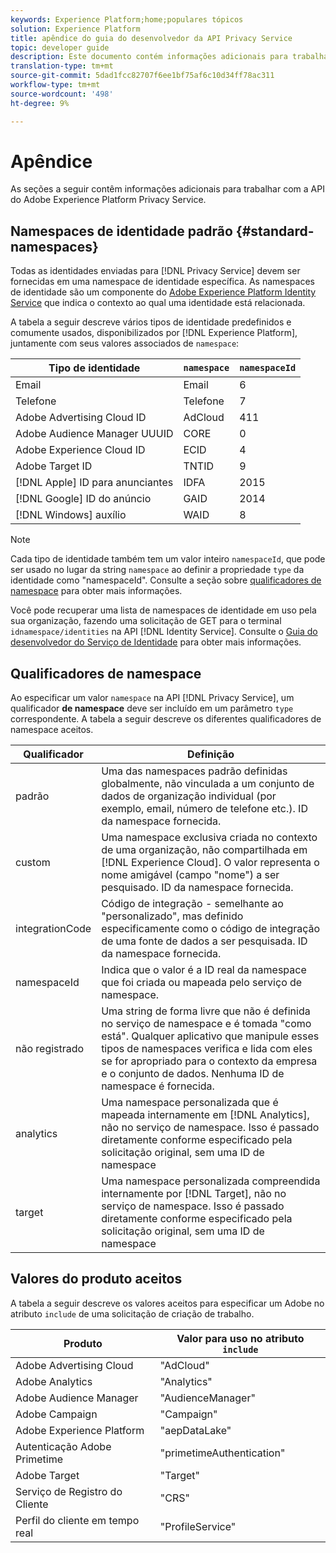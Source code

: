 ```yaml
---
keywords: Experience Platform;home;populares tópicos
solution: Experience Platform
title: apêndice do guia do desenvolvedor da API Privacy Service
topic: developer guide
description: Este documento contém informações adicionais para trabalhar com a API Privacy Service.
translation-type: tm+mt
source-git-commit: 5dad1fcc82707f6ee1bf75af6c10d34ff78ac311
workflow-type: tm+mt
source-wordcount: '498'
ht-degree: 9%

---
```



# Apêndice

As seções a seguir contêm informações adicionais para trabalhar com a API do Adobe Experience Platform Privacy Service.

## Namespaces de identidade padrão {#standard-namespaces}

Todas as identidades enviadas para [!DNL Privacy Service] devem ser fornecidas em uma namespace de identidade específica. As namespaces de identidade são um componente do [Adobe Experience Platform Identity Service](../../identity-service/home.md) que indica o contexto ao qual uma identidade está relacionada.

A tabela a seguir descreve vários tipos de identidade predefinidos e comumente usados, disponibilizados por [!DNL Experience Platform], juntamente com seus valores associados de `namespace`:

| Tipo de identidade | `namespace` | `namespaceId` |
| --- | --- | --- |
| Email | Email | 6 |
| Telefone | Telefone | 7 |
| Adobe Advertising Cloud ID | AdCloud | 411 |
| Adobe Audience Manager UUUID | CORE | 0 |
| Adobe Experience Cloud ID | ECID | 4 |
| Adobe Target ID | TNTID | 9 |
| [!DNL Apple] ID para anunciantes | IDFA | 2015 |
| [!DNL Google] ID do anúncio | GAID | 2014 |
| [!DNL Windows] auxílio | WAID | 8 |

>[!NOTE]
>
>Cada tipo de identidade também tem um valor inteiro `namespaceId`, que pode ser usado no lugar da string `namespace` ao definir a propriedade `type` da identidade como &quot;namespaceId&quot;. Consulte a seção sobre [qualificadores de namespace](#namespace-qualifiers) para obter mais informações.

Você pode recuperar uma lista de namespaces de identidade em uso pela sua organização, fazendo uma solicitação de GET para o terminal `idnamespace/identities` na API [!DNL Identity Service]. Consulte o [Guia do desenvolvedor do Serviço de Identidade](../../identity-service/api/getting-started.md) para obter mais informações.

## Qualificadores de namespace

Ao especificar um valor `namespace` na API [!DNL Privacy Service], um qualificador **de namespace** deve ser incluído em um parâmetro `type` correspondente. A tabela a seguir descreve os diferentes qualificadores de namespace aceitos.

| Qualificador | Definição |
| --------- | ---------- |
| padrão | Uma das namespaces padrão definidas globalmente, não vinculada a um conjunto de dados de organização individual (por exemplo, email, número de telefone etc.). ID da namespace fornecida. |
| custom | Uma namespace exclusiva criada no contexto de uma organização, não compartilhada em [!DNL Experience Cloud]. O valor representa o nome amigável (campo &quot;nome&quot;) a ser pesquisado. ID da namespace fornecida. |
| integrationCode | Código de integração - semelhante ao &quot;personalizado&quot;, mas definido especificamente como o código de integração de uma fonte de dados a ser pesquisada. ID da namespace fornecida. |
| namespaceId | Indica que o valor é a ID real da namespace que foi criada ou mapeada pelo serviço de namespace. |
| não registrado | Uma string de forma livre que não é definida no serviço de namespace e é tomada &quot;como está&quot;. Qualquer aplicativo que manipule esses tipos de namespaces verifica e lida com eles se for apropriado para o contexto da empresa e o conjunto de dados. Nenhuma ID de namespace é fornecida. |
| analytics | Uma namespace personalizada que é mapeada internamente em [!DNL Analytics], não no serviço de namespace. Isso é passado diretamente conforme especificado pela solicitação original, sem uma ID de namespace |
| target | Uma namespace personalizada compreendida internamente por [!DNL Target], não no serviço de namespace. Isso é passado diretamente conforme especificado pela solicitação original, sem uma ID de namespace |

## Valores do produto aceitos

A tabela a seguir descreve os valores aceitos para especificar um Adobe no atributo `include` de uma solicitação de criação de trabalho.

| Produto | Valor para uso no atributo `include` |
--- | ---
| Adobe Advertising Cloud | &quot;AdCloud&quot; |
| Adobe Analytics | &quot;Analytics&quot; |
| Adobe Audience Manager | &quot;AudienceManager&quot; |
| Adobe Campaign | &quot;Campaign&quot; |
| Adobe Experience Platform | &quot;aepDataLake&quot; |
| Autenticação Adobe Primetime | &quot;primetimeAuthentication&quot; |
| Adobe Target | &quot;Target&quot; |
| Serviço de Registro do Cliente | &quot;CRS&quot; |
| Perfil do cliente em tempo real | &quot;ProfileService&quot; |